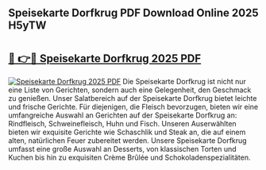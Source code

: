 ## Speisekarte Dorfkrug PDF Download Online 2025 H5yTW

# <h2><a href="http://gc7t89b.nevu.top/?p=Speisekarte+Dorfkrug">🔗 👉🔴 Speisekarte Dorfkrug 2025 PDF</a></h2>

[![Speisekarte Dorfkrug 2025 PDF](https://i.imgur.com/dBaPXMq.png)](http://gc7t89b.nevu.top/?p=Speisekarte+Dorfkrug)
Die Speisekarte Dorfkrug ist nicht nur eine Liste von Gerichten, sondern auch eine Gelegenheit, den Geschmack zu genießen. Unser Salatbereich auf der Speisekarte Dorfkrug bietet leichte und frische Gerichte. Für diejenigen, die Fleisch bevorzugen, bieten wir eine umfangreiche Auswahl an Gerichten auf der Speisekarte Dorfkrug an: Rindfleisch, Schweinefleisch, Huhn und Fisch. Unseren Auserwählten bieten wir exquisite Gerichte wie Schaschlik und Steak an, die auf einem alten, natürlichen Feuer zubereitet werden. Unsere Speisekarte Dorfkrug umfasst eine große Auswahl an Desserts, von klassischen Torten und Kuchen bis hin zu exquisiten Crème Brûlée und Schokoladenspezialitäten.
